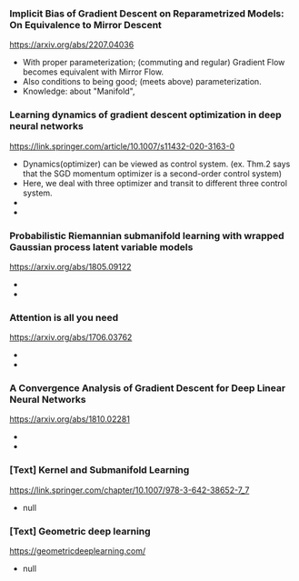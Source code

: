 ### Implicit Bias of Gradient Descent on Reparametrized Models: On Equivalence to Mirror Descent

<https://arxiv.org/abs/2207.04036>

- With proper parameterization; (commuting and regular) Gradient Flow becomes equivalent with Mirror Flow.
- Also conditions to being good; (meets above) parameterization. 
- Knowledge: about "Manifold", 


### Learning dynamics of gradient descent optimization in deep neural networks

<https://link.springer.com/article/10.1007/s11432-020-3163-0>

- Dynamics(optimizer) can be viewed as control system. (ex. Thm.2 says that the SGD momentum optimizer is a second-order control system)
- Here, we deal with three optimizer and transit to different three control system.
-
- 


### Probabilistic Riemannian submanifold learning with wrapped Gaussian process latent variable models

<https://arxiv.org/abs/1805.09122>

-
-


### Attention is all you need

<https://arxiv.org/abs/1706.03762>

-
-


### A Convergence Analysis of Gradient Descent for Deep Linear Neural Networks

<https://arxiv.org/abs/1810.02281>

-
-





### [Text] Kernel and Submanifold Learning

<https://link.springer.com/chapter/10.1007/978-3-642-38652-7_7>

- null


### [Text] Geometric deep learning

<https://geometricdeeplearning.com/>

- null
